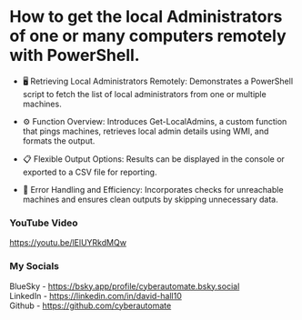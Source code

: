 #  How to get the local Administrators of one or many computers remotely with PowerShell.
- 🖥️ Retrieving Local Administrators Remotely: Demonstrates a PowerShell script to fetch the list of local administrators from one or multiple machines.

- ⚙️ Function Overview: Introduces Get-LocalAdmins, a custom function that pings machines, retrieves local admin details using WMI, and formats the output.

- 📋 Flexible Output Options: Results can be displayed in the console or exported to a CSV file for reporting.

- 🔄 Error Handling and Efficiency: Incorporates checks for unreachable machines and ensures clean outputs by skipping unnecessary data.

### YouTube Video ###
https://youtu.be/lElUYRkdMQw

### My Socials ###
BlueSky - https://bsky.app/profile/cyberautomate.bsky.social<br/>
LinkedIn - https://linkedin.com/in/david-hall10 <br/>
Github - https://github.com/cyberautomate